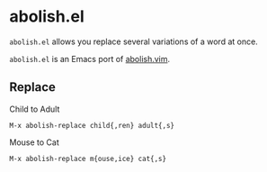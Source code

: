 # abolish.el

`abolish.el` allows you replace several variations of a word at once.

`abolish.el` is an Emacs port of [abolish.vim](https://github.com/tpope/vim-abolish).

## Replace

Child to Adult

    M-x abolish-replace child{,ren} adult{,s}

Mouse to Cat

    M-x abolish-replace m{ouse,ice} cat{,s}

